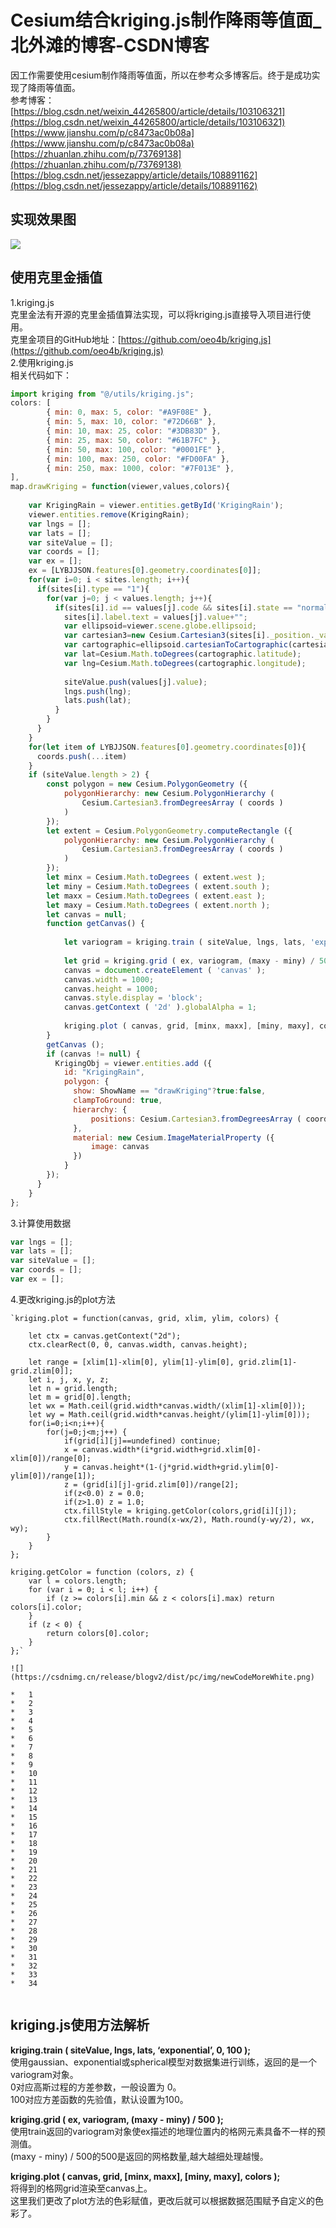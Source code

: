 # Cesium结合kriging.js制作降雨等值面_北外滩的博客-CSDN博客
因工作需要使用cesium制作降雨等值面，所以在参考众多博客后。终于是成功实现了降雨等值面。  
参考博客：  
[https://blog.csdn.net/weixin_44265800/article/details/103106321](https://blog.csdn.net/weixin_44265800/article/details/103106321)  
[https://www.jianshu.com/p/c8473ac0b08a](https://www.jianshu.com/p/c8473ac0b08a)  
[https://zhuanlan.zhihu.com/p/73769138](https://zhuanlan.zhihu.com/p/73769138)  
[https://blog.csdn.net/jessezappy/article/details/108891162](https://blog.csdn.net/jessezappy/article/details/108891162)

实现效果图
-----

![](https://img-blog.csdnimg.cn/49162c85cf884595ad35db52a33c7b9c.png?x-oss-process=image/watermark,type_ZHJvaWRzYW5zZmFsbGJhY2s,shadow_50,text_Q1NETiBA5Zi_5Zi_MDEwNA==,size_20,color_FFFFFF,t_70,g_se,x_16)

使用克里金插值
-------

1.kriging.js  
克里金法有开源的克里金插值算法实现，可以将kriging.js直接导入项目进行使用。  
克里金项目的GitHub地址：[https://github.com/oeo4b/kriging.js](https://github.com/oeo4b/kriging.js)  
2.使用kriging.js  
相关代码如下：

```javascript
import kriging from "@/utils/kriging.js";
colors: [
        { min: 0, max: 5, color: "#A9F08E" }, 
        { min: 5, max: 10, color: "#72D66B" }, 
        { min: 10, max: 25, color: "#3DB83D" }, 
        { min: 25, max: 50, color: "#61B7FC" }, 
        { min: 50, max: 100, color: "#0001FE" }, 
        { min: 100, max: 250, color: "#FD00FA" }, 
        { min: 250, max: 1000, color: "#7F013E" }, 
],
map.drawKriging = function(viewer,values,colors){
    
    var KrigingRain = viewer.entities.getById('KrigingRain');
    viewer.entities.remove(KrigingRain);
    var lngs = [];
    var lats = [];
    var siteValue = [];
    var coords = [];
    var ex = [];
    ex = [LYBJJSON.features[0].geometry.coordinates[0]];
    for(var i=0; i < sites.length; i++){
      if(sites[i].type == "1"){
        for(var j=0; j < values.length; j++){
          if(sites[i].id == values[j].code && sites[i].state == "normal"){
            sites[i].label.text = values[j].value+"";
            var ellipsoid=viewer.scene.globe.ellipsoid;
            var cartesian3=new Cesium.Cartesian3(sites[i]._position._value.x,sites[i]._position._value.y,sites[i]._position._value.z);
            var cartographic=ellipsoid.cartesianToCartographic(cartesian3);
            var lat=Cesium.Math.toDegrees(cartographic.latitude);
            var lng=Cesium.Math.toDegrees(cartographic.longitude);
            
            siteValue.push(values[j].value);
            lngs.push(lng);
            lats.push(lat);
          }
        }
      }
    }
    for(let item of LYBJJSON.features[0].geometry.coordinates[0]){
      coords.push(...item)
    }
    if (siteValue.length > 2) {
        const polygon = new Cesium.PolygonGeometry ({
            polygonHierarchy: new Cesium.PolygonHierarchy (
                Cesium.Cartesian3.fromDegreesArray ( coords )
            )
        });
        let extent = Cesium.PolygonGeometry.computeRectangle ({
            polygonHierarchy: new Cesium.PolygonHierarchy (
                Cesium.Cartesian3.fromDegreesArray ( coords )
            )   
        });
        let minx = Cesium.Math.toDegrees ( extent.west );
        let miny = Cesium.Math.toDegrees ( extent.south );
        let maxx = Cesium.Math.toDegrees ( extent.east );
        let maxy = Cesium.Math.toDegrees ( extent.north );
        let canvas = null;
        function getCanvas() {
            
            let variogram = kriging.train ( siteValue, lngs, lats, 'exponential', 0, 100 );
            
            let grid = kriging.grid ( ex, variogram, (maxy - miny) / 500 );
            canvas = document.createElement ( 'canvas' );
            canvas.width = 1000;
            canvas.height = 1000;
            canvas.style.display = 'block';
            canvas.getContext ( '2d' ).globalAlpha = 1;
            
            kriging.plot ( canvas, grid, [minx, maxx], [miny, maxy], colors );
        }
        getCanvas ();
        if (canvas != null) {
          KrigingObj = viewer.entities.add ({
            id: "KrigingRain",
            polygon: {
              show: ShowName == "drawKriging"?true:false,
              clampToGround: true,
              hierarchy: {
                  positions: Cesium.Cartesian3.fromDegreesArray ( coords )
              },
              material: new Cesium.ImageMaterialProperty ({
                  image: canvas
              })
            }
        });
      }
    }
};

```

3.计算使用数据

```javascript
var lngs = [];
var lats = [];
var siteValue = [];
var coords = [];
var ex = [];

```

4.更改kriging.js的plot方法

```
`kriging.plot = function(canvas, grid, xlim, ylim, colors) {
    
    let ctx = canvas.getContext("2d");
    ctx.clearRect(0, 0, canvas.width, canvas.height);
    
    let range = [xlim[1]-xlim[0], ylim[1]-ylim[0], grid.zlim[1]-grid.zlim[0]];
    let i, j, x, y, z;
    let n = grid.length;
    let m = grid[0].length;
    let wx = Math.ceil(grid.width*canvas.width/(xlim[1]-xlim[0]));
    let wy = Math.ceil(grid.width*canvas.height/(ylim[1]-ylim[0]));
    for(i=0;i<n;i++){
        for(j=0;j<m;j++) {
            if(grid[i][j]==undefined) continue;
            x = canvas.width*(i*grid.width+grid.xlim[0]-xlim[0])/range[0];
            y = canvas.height*(1-(j*grid.width+grid.ylim[0]-ylim[0])/range[1]);
            z = (grid[i][j]-grid.zlim[0])/range[2];
            if(z<0.0) z = 0.0;
            if(z>1.0) z = 1.0;
            ctx.fillStyle = kriging.getColor(colors,grid[i][j]);
            ctx.fillRect(Math.round(x-wx/2), Math.round(y-wy/2), wx, wy);
        }
    }
};

kriging.getColor = function (colors, z) {
    var l = colors.length;
    for (var i = 0; i < l; i++) {
        if (z >= colors[i].min && z < colors[i].max) return colors[i].color;
    }
    if (z < 0) {
    	return colors[0].color;
    }
};` 

![](https://csdnimg.cn/release/blogv2/dist/pc/img/newCodeMoreWhite.png)

*   1
*   2
*   3
*   4
*   5
*   6
*   7
*   8
*   9
*   10
*   11
*   12
*   13
*   14
*   15
*   16
*   17
*   18
*   19
*   20
*   21
*   22
*   23
*   24
*   25
*   26
*   27
*   28
*   29
*   30
*   31
*   32
*   33
*   34


```

kriging.js使用方法解析
----------------

**kriging.train ( siteValue, lngs, lats, ‘exponential’, 0, 100 );**  
使用gaussian、exponential或spherical模型对数据集进行训练，返回的是一个variogram对象。  
0对应高斯过程的方差参数，一般设置为 0。  
100对应方差函数的先验值，默认设置为100。

**kriging.grid ( ex, variogram, (maxy - miny) / 500 );**  
使用train返回的variogram对象使ex描述的地理位置内的格网元素具备不一样的预测值。  
(maxy - miny) / 500的500是返回的网格数量,越大越细处理越慢。

**kriging.plot ( canvas, grid, \[minx, maxx\], \[miny, maxy\], colors );**  
将得到的格网grid渲染至canvas上。  
这里我们更改了plot方法的色彩赋值，更改后就可以根据数据范围赋予自定义的色彩了。